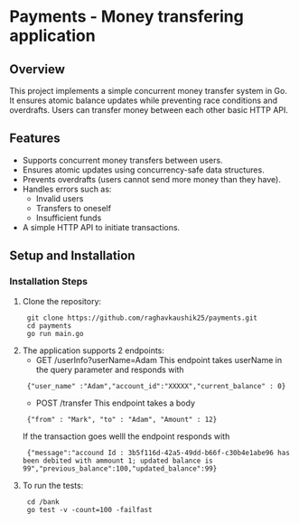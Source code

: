# Payments - Money transfering application

## Overview

This project implements a simple concurrent money transfer system in Go. It ensures atomic balance updates while preventing race conditions and overdrafts. Users can transfer money between each other basic HTTP API.

## Features

- Supports concurrent money transfers between users.
- Ensures atomic updates using concurrency-safe data structures.
- Prevents overdrafts (users cannot send more money than they have).
- Handles errors such as:
  - Invalid users
  - Transfers to oneself
  - Insufficient funds
- A simple HTTP API to initiate transactions.

## Setup and Installation

### Installation Steps

1. Clone the repository:
   ```
    git clone https://github.com/raghavkaushik25/payments.git
    cd payments
    go run main.go
    ```
2. The application supports 2 endpoints:
    - GET /userInfo?userName=Adam
    This endpoint takes userName in the query parameter and responds with
    ```
     {"user_name" :"Adam","account_id":"XXXXX","current_balance" : 0}
   ```
    - POST /transfer
    This endpoint takes a body
    ```
     {"from" : "Mark", "to" : "Adam", "Amount" : 12}
    ```
    If the transaction goes welll the endpoint responds with
    ```
     {"message":"accound Id : 3b5f116d-42a5-49dd-b66f-c30b4e1abe96 has been debited with ammount 1; updated balance is 99","previous_balance":100,"updated_balance":99}
3. To run the tests:
   ```
    cd /bank
    go test -v -count=100 -failfast
